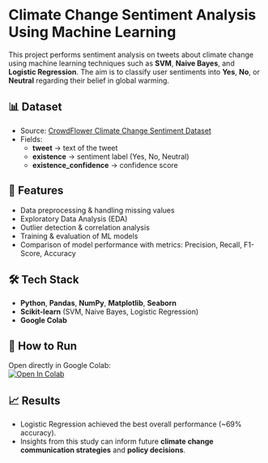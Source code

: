 # Climate Change Sentiment Analysis Using Machine Learning

This project performs sentiment analysis on tweets about climate change using machine learning techniques such as **SVM**, **Naive Bayes**, and **Logistic Regression**. The aim is to classify user sentiments into **Yes**, **No**, or **Neutral** regarding their belief in global warming.

## 📊 Dataset
- Source: [CrowdFlower Climate Change Sentiment Dataset](https://data.world/crowdflower/sentiment-of-climate-change)  
- Fields:  
  - **tweet** → text of the tweet  
  - **existence** → sentiment label (Yes, No, Neutral)  
  - **existence_confidence** → confidence score  

## 🔎 Features
- Data preprocessing & handling missing values
- Exploratory Data Analysis (EDA)
- Outlier detection & correlation analysis
- Training & evaluation of ML models
- Comparison of model performance with metrics: Precision, Recall, F1-Score, Accuracy

## 🛠️ Tech Stack
- **Python**, **Pandas**, **NumPy**, **Matplotlib**, **Seaborn**  
- **Scikit-learn** (SVM, Naive Bayes, Logistic Regression)  
- **Google Colab**  

## 🚀 How to Run
Open directly in Google Colab:  
[![Open In Colab](https://colab.research.google.com/assets/colab-badge.svg)](https://colab.research.google.com/github/<your-username>/<your-repo>/blob/main/climate-change-sentiment-analysis/notebook.ipynb)

## 📈 Results
- Logistic Regression achieved the best overall performance (~69% accuracy).  
- Insights from this study can inform future **climate change communication strategies** and **policy decisions**.
